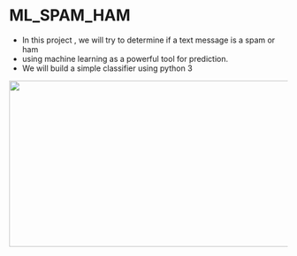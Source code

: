 # ML_SPAM_HAM
- In this project , we will try to determine if a text message is a spam or ham 
- using machine learning as a powerful tool for prediction.
- We will build a simple classifier using python 3   




<img src="https://miro.medium.com/max/1105/1*nBgCTU_hAVG00eYkcRf6Mw.png" style="width:800px;height:300px;">


